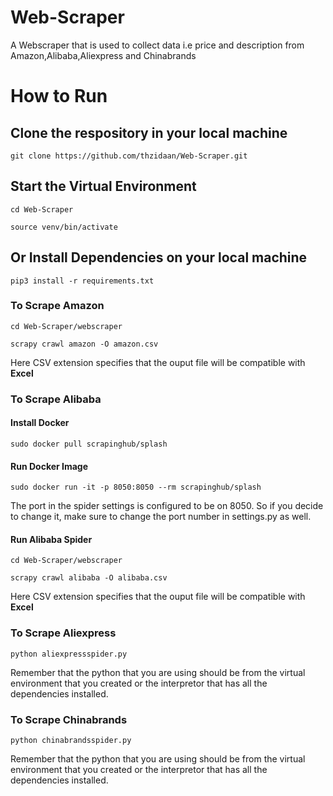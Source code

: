 # Web-Scraper

A Webscraper that is used to collect data i.e price and description from Amazon,Alibaba,Aliexpress and Chinabrands

# How to Run

## Clone the respository in your local machine

```
git clone https://github.com/thzidaan/Web-Scraper.git
```

## Start the Virtual Environment

```
cd Web-Scraper
```
```
source venv/bin/activate
```

## Or Install Dependencies on your local machine

```
pip3 install -r requirements.txt
```

### To Scrape Amazon

```
cd Web-Scraper/webscraper
```
```
scrapy crawl amazon -O amazon.csv
```

Here CSV extension specifies that the ouput file will be compatible with **Excel**

### To Scrape Alibaba

#### Install Docker 

```
sudo docker pull scrapinghub/splash
```

#### Run Docker Image

```
sudo docker run -it -p 8050:8050 --rm scrapinghub/splash
```
The port in the spider settings is configured to be on 8050. So if you decide to change it, make sure to change the port number in settings.py as well.

#### Run Alibaba Spider

```
cd Web-Scraper/webscraper
```
```
scrapy crawl alibaba -O alibaba.csv
```
Here CSV extension specifies that the ouput file will be compatible with **Excel**

### To Scrape Aliexpress

```
python aliexpressspider.py
```

Remember that the python that you are using should be from the virtual environment that you created or the interpretor that has all the dependencies installed. 

### To Scrape Chinabrands

```
python chinabrandsspider.py
```

Remember that the python that you are using should be from the virtual environment that you created or the interpretor that has all the dependencies installed. 
